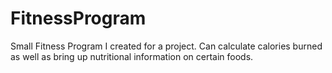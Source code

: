 # FitnessProgram

Small Fitness Program I created for a project. Can calculate calories burned as well as bring up nutritional information on certain foods.
